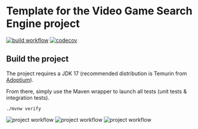 # Template for the Video Game Search Engine project

[![build workflow](https://github.com/lernejo/video_game_search_engine_template/actions/workflows/build.yml/badge.svg)](https://github.com/lernejo/video_game_search_engine_template/actions)
[![codecov](https://codecov.io/gh/lernejo/video_game_search_engine_template/branch/main/graph/badge.svg)](https://codecov.io/gh/lernejo/video_game_search_engine_template)

## Build the project

The project requires a JDK 17 (recommended distribution is Temurin from [Adoptium](https://adoptium.net/)).

From there, simply use the Maven wrapper to launch all tests (unit tests & integration tests).

`./mvnw verify`

![project workflow](https://github.com/NVSSIM/video_game_search_engine/actions/workflows/<WORKFLOW_FILE>/badge.svg)
![project workflow](https://github.com/github/docs/actions/workflows/main.yml/badge.svg?branch=feature-1)
![project workflow](https://github.com/github/docs/actions/workflows/main.yml/badge.svg?event=push)
